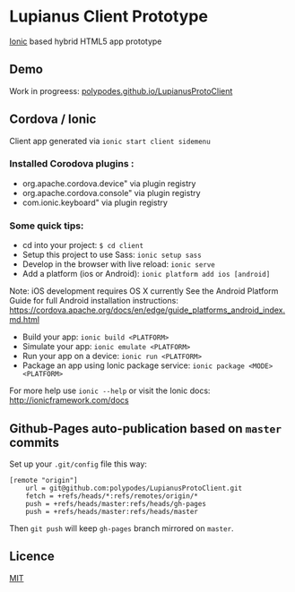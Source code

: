# Lupianus Client Prototype

[Ionic](http://ionicframework.com/) based hybrid HTML5 app prototype

## Demo

Work in progreess: [polypodes.github.io/LupianusProtoClient](http://polypodes.github.io/LupianusProtoClient/)

## Cordova / Ionic

Client app generated via `ionic start client sidemenu`

### Installed Corodova plugins :

* org.apache.cordova.device" via plugin registry
* org.apache.cordova.console" via plugin registry
* com.ionic.keyboard" via plugin registry

### Some quick tips:
   
* cd into your project: `$ cd client`
* Setup this project to use Sass: `ionic setup sass`
* Develop in the browser with live reload: `ionic serve`
* Add a platform (ios or Android): `ionic platform add ios [android]`

Note: iOS development requires OS X currently
See the Android Platform Guide for full Android installation instructions:
https://cordova.apache.org/docs/en/edge/guide_platforms_android_index.md.html

* Build your app: `ionic build <PLATFORM>`
* Simulate your app: `ionic emulate <PLATFORM>`
* Run your app on a device: `ionic run <PLATFORM>`
* Package an app using Ionic package service: `ionic package <MODE> <PLATFORM>`

For more help use `ionic --help` or visit the Ionic docs: http://ionicframework.com/docs


## Github-Pages auto-publication based on `master` commits


Set up your `.git/config` file this way:

```
[remote "origin"]
	url = git@github.com:polypodes/LupianusProtoClient.git
	fetch = +refs/heads/*:refs/remotes/origin/*
	push = +refs/heads/master:refs/heads/gh-pages
	push = +refs/heads/master:refs/heads/master
```

Then `git push` will keep `gh-pages` branch mirrored on `master`.

## Licence

[MIT](LICENSE)

